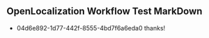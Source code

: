 ## OpenLocalization Workflow Test MarkDown
* 04d6e892-1d77-442f-8555-4bd7f6a6eda0 thanks!

<!--HONumber=Aug16_HO4-->



